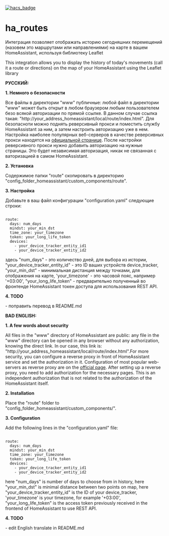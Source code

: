 [![hacs_badge](https://img.shields.io/badge/HACS-Custom-orange.svg)](https://github.com/custom-components/hacs)

# ha_routes
<p>Интеграция позволяет отображать историю сегодняшних перемещений (назовем это маршрутами или направлениями) на карте в вашем HomeAssistant, используя библиотеку Leaflet</p>
<p>This integration allows you to display the history of today's movements (call it a route or directions) on the map of your HomeAssistant using the Leaflet library</p>

<p><b>РУССКИЙ:</b></p>
<p><b>1. Немного о безопасности</b></p>
<p>Все файлы в директории "www" публичные: любой файл в директории "www" может быть открыт в любом браузером любым пользователем безо всякой авторизации по прямой ссылке. В данном случае ссылка такая: "http://your_address_homeassistant/local/route/index.html".  Для безопасноти можно поднять реверсивный прокси и поместить службу HomeAssistant за ним, а затем настроить авторизацию уже в нем. Настройка наиболее популярных веб-серверов в качестве реверсивных прокси находятся на <a href=https://www.home-assistant.io/docs/ecosystem/nginx>официальной странице</a>. После настройки реверсивного прокси нужно добавить авторизацию на нужные страницы. Это будет независимая авторизация, никак не связанная с ваторизацией в самом HomeAssistant.</p>

<p><b>2. Установка</b></p>
<p>Содержимое папки "route" скопировать в директорию "config_folder_homeassistant/custom_components/route".</p>

<p><b>3. Настройка</b></p>
<p>Добавьте в ваш файл конфигурации "configuration.yaml" следующие строки:</p>
<pre><code>
route:
  days: num_days
  mindst: your_min_dst
  time_zone: your_timezone
  token: your_long_life_token
  devices:
    - your_device_tracker_entity_id1
    - your_device_tracker_entity_id2
</code></pre>
<p>здесь "num_days" - это количество дней, для выбора из истории, "your_device_tracker_entity_id" - это ID ваших устройств device_tracker, "your_min_dst" - минимальная дистанция между точками, для отображения на карте, 'your_timezone' - это часовой пояс, например '+03:00', "your_long_life_token" - предварительно полученный во фронтенде HomeAssistant токен доступа для использования REST API.</p>

<p><b>4. TODO</b></p>
<p>- поправить перевод в README.md</p>

<p><b>BAD ENGLISH:</b></p>
<p><b>1. A few words about security</b></p>
<p>All files in the "www" directory of HomeAssistant are public: any file in the "www" directory can be opened in any browser without any authorization, knowing the direct link. In our case, this link is: "http://your_address_homeassistant/local/route/index.html".For more security, you can configure a reverse proxy in front of HomeAssistant service and set the authorization in it. Configuration of most popular web-servers as reverse proxy are on the <a href=https://www.home-assistant.io/docs/ecosystem/nginx>official page</a>. 
After setting up a reverse proxy, you need to add authorization for the necessary pages. This is an independent authorization that is not related to the authorization of the HomeAssistant itself.</p>

<p><b>2. Installation</b></p>
<p>Place the "route" folder to "config_folder_homeassistant/custom_components/".</p>

<p><b>3. Configuration</b></p>
<p>Add the following lines in the "configuration.yaml" file:</p>
<pre><code>
route:
  days: num_days
  mindst: your_min_dst
  time_zone: your_timezone
  token: your_long_life_token
  devices:
    - your_device_tracker_entity_id1
    - your_device_tracker_entity_id2
</code></pre>
<p>here "num_days" is number of days to choose from in history, here "your_min_dst" is minimal distance between two points on map, here "your_device_tracker_entity_id" is the ID of your device_tracker, 'your_timezone' is your timezone, for example '+03:00', "your_long_life_token" is the access token previously received in the frontend of HomeAssistant to use REST API.</p>

<p><b>4. TODO</b></p>
<p>- edit English translate in README.md</p>

